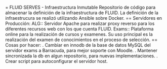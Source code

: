= FLUID SERVES - Infraestructura Inmutable
Repositorio de código para almacenar la definición de la infraestructura de FLUID.
La definición de la infraestrucura se realizó utilizando Ansible sobre Docker.
== Servidores en Producción:
ALG:: Servidor Apache para realizar proxy reverso para los diferentes recursos web con los que cuenta FLUID.
Exams:: Plataforma online para la realización de cursos y examenes. Su uso principal es la realización del examen de conocimientos en el proceso de selección.
== Cosas por hacer:
. Cambiar en innodb de la base de datos MySQL del servidor exams a Barracuda, para mejor soporte con Moodle. . Mantener sincronizada la db en algun repositorio, para nuevas implementaciones. . Crear script para autoconfigurar el servidor host.